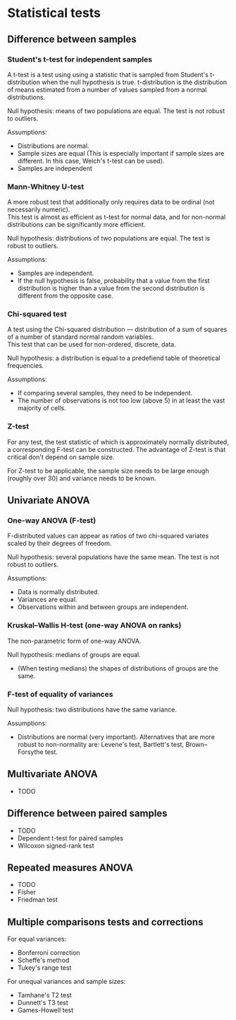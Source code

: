 # Statistical tests


## Difference between samples

### Student's t-test for independent samples

A t-test is a test using using a statistic that is sampled from Student's t-distribution when the
null hypothesis is true. t-distribution is the distribution of means estimated from
a number of values sampled from a normal distributions.

Null hypothesis: means of two populations are equal.
The test is not robust to outliers.

Assumptions:
- Distributions are normal.
- Sample sizes are equal (This is especially important if sample sizes are different.
    In this case, Welch's t-test can be used).
- Samples are independent


### Mann-Whitney U-test

A more robust test that additionally only requires data to be ordinal (not necessarily numeric).  
This test is almost as efficient as t-test for normal data, and for non-normal distributions
can be significantly more efficient.

Null hypothesis: distributions of two populations are equal.
The test is robust to outliers.

Assumptions:
- Samples are independent.
- If the null hypothesis is false, probability that a value from the first distribution is higher
    than a value from the second distribution is different from the opposite case.


### Chi-squared test

A test using the Chi-squared distribution — distribution of a sum of squares of a number of standard
normal random variables.  
This test that can be used for non-ordered, discrete, data.

Null hypothesis: a distribution is equal to a predefiend table of theoretical frequencies.

Assumptions:
- If comparing several samples, they need to be independent.
- The number of observations is not too low (above 5) in at least the vast majority of cells.


### Z-test

For any test, the test statistic of which is approximately normally distributed, a corresponding
F-test can be constructed. The advantage of Z-test is that critical don't depend on sample size.

For Z-test to be applicable, the sample size needs to be large enough (roughly over 30)
and variance needs to be known.


## Univariate ANOVA

### One-way ANOVA (F-test)

F-distributed values can appear as ratios of two chi-squared variates scaled by their
degrees of freedom.

Null hypothesis: several populations have the same mean.
The test is not robust to outliers.

Assumptions:
- Data is normally distributed.
- Variances are equal.
- Observations within and between groups are independent.


### Kruskal–Wallis H-test (one-way ANOVA on ranks)

The non-parametric form of one-way ANOVA.

Null hypothesis: medians of groups are equal.

- (When testing medians) the shapes of distributions of groups are the same.


### F-test of equality of variances

Null hypothesis: two distributions have the same variance.

Assumptions:
- Distributions are normal (very important).
    Alternatives that are more robust to non-normality are:
    Levene's test, Bartlett's test, Brown–Forsythe test.


## Multivariate ANOVA

- TODO


## Difference between paired samples

- TODO
- Dependent t-test for paired samples
- Wilcoxon signed-rank test


## Repeated measures ANOVA

- TODO
- Fisher
- Friedman test


## Multiple comparisons tests and corrections

For equal variances:
- Bonferroni correction
- Scheffe's method
- Tukey's range test

For unequal variances and sample sizes:
- Tamhane's T2 test
- Dunnett's T3 test
- Games-Howell test
  